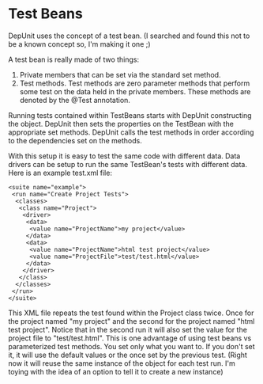 # Test Beans #
DepUnit uses the concept of a test bean. (I searched and found this not to be a known concept so, I'm making it one ;)

A test bean is really made of two things:
  1. Private members that can be set via the standard set method.
  1. Test methods.  Test methods are zero parameter methods that perform some test on the data held in the private members.  These methods are denoted by the @Test annotation.

Running tests contained within TestBeans starts with DepUnit constructing the object.  DepUnit then sets the properties on the TestBean with the appropriate set methods.  DepUnit calls the test methods in order according to the dependencies set on the methods.

With this setup it is easy to test the same code with different data.  Data drivers can be setup to run the same TestBean's tests with different data.  Here is an example test.xml file:
```
<suite name="example">
 <run name="Create Project Tests">
  <classes>
   <class name="Project">
    <driver>
     <data>
      <value name="ProjectName">my project</value>
     </data>
     <data>
      <value name="ProjectName">html test project</value>
      <value name="ProjectFile">test/test.html</value>
     </data>
    </driver>
   </class>
  </classes>
 </run>
</suite>
```

This XML file repeats the test found within the Project class twice.  Once for the project named "my project" and the second for the project named "html test project".  Notice that in the second run it will also set the value for the project file to "test/test.html".  This is one advantage of using test beans vs parameterized test methods.  You set only what you want to.  If you don't set it, it will use the default values or the once set by the previous test.  (Right now it will reuse the same instance of the object for each test run.  I'm toying with the idea of an option to tell it to create a new instance)